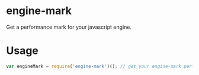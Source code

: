 # engine-mark
Get a performance mark for your javascript engine.

# Usage

```javascript
var engineMark = require('engine-mark')(); // get your engine-mark performance score.
```
